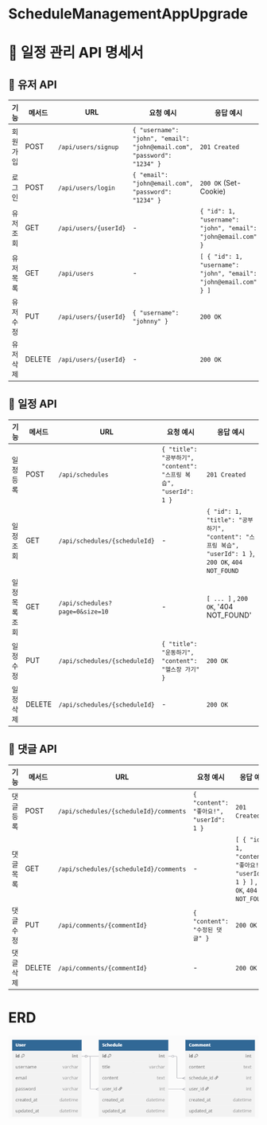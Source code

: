# ScheduleManagementAppUpgrade

# 📘 일정 관리 API 명세서

## 👤 유저 API

| 기능 | 메서드 | URL | 요청 예시 | 응답 예시 |
|------|--------|-----|-----------|-----------|
| 회원가입 | POST | `/api/users/signup` | `{ "username": "john", "email": "john@email.com", "password": "1234" }` | `201 Created` |
| 로그인 | POST | `/api/users/login` | `{ "email": "john@email.com", "password": "1234" }` | `200 OK` (Set-Cookie) |
| 유저 조회 | GET | `/api/users/{userId}` | - | `{ "id": 1, "username": "john", "email": "john@email.com" }` |
| 유저 목록 | GET | `/api/users` | - | `[ { "id": 1, "username": "john", "email": "john@email.com" } ]` |
| 유저 수정 | PUT | `/api/users/{userId}` | `{ "username": "johnny" }` | `200 OK` |
| 유저 삭제 | DELETE | `/api/users/{userId}` | - | `200 OK` |

## 📅 일정 API

| 기능 | 메서드 | URL | 요청 예시 | 응답 예시 |
|------|--------|-----|-----------|-----------|
| 일정 등록 | POST | `/api/schedules` | `{ "title": "공부하기", "content": "스프링 복습", "userId": 1 }` | `201 Created` |
| 일정 조회 | GET | `/api/schedules/{scheduleId}` | - | `{ "id": 1, "title": "공부하기", "content": "스프링 복습", "userId": 1 }`, `200 OK`, `404 NOT_FOUND` |
| 일정 목록 조회 | GET | `/api/schedules?page=0&size=10` | - | `[ ... ]` , `200 OK`, '404 NOT_FOUND'|
| 일정 수정 | PUT | `/api/schedules/{scheduleId}` | `{ "title": "운동하기", "content": "헬스장 가기" }` | `200 OK` |
| 일정 삭제 | DELETE | `/api/schedules/{scheduleId}` | - | `200 OK` |

## 💬 댓글 API

| 기능 | 메서드 | URL | 요청 예시 | 응답 예시 |
|------|--------|-----|-----------|-----------|
| 댓글 등록 | POST | `/api/schedules/{scheduleId}/comments` | `{ "content": "좋아요!", "userId": 1 }` | `201 Created` |
| 댓글 목록 | GET | `/api/schedules/{scheduleId}/comments` | - | `[ { "id": 1, "content": "좋아요!", "userId": 1 } ]` , `200 OK`, `404 NOT_FOUND` |
| 댓글 수정 | PUT | `/api/comments/{commentId}` | `{ "content": "수정된 댓글" }` | `200 OK` |
| 댓글 삭제 | DELETE | `/api/comments/{commentId}` | - | `200 OK` |

# ERD
![ERD](./ERD2.png)
